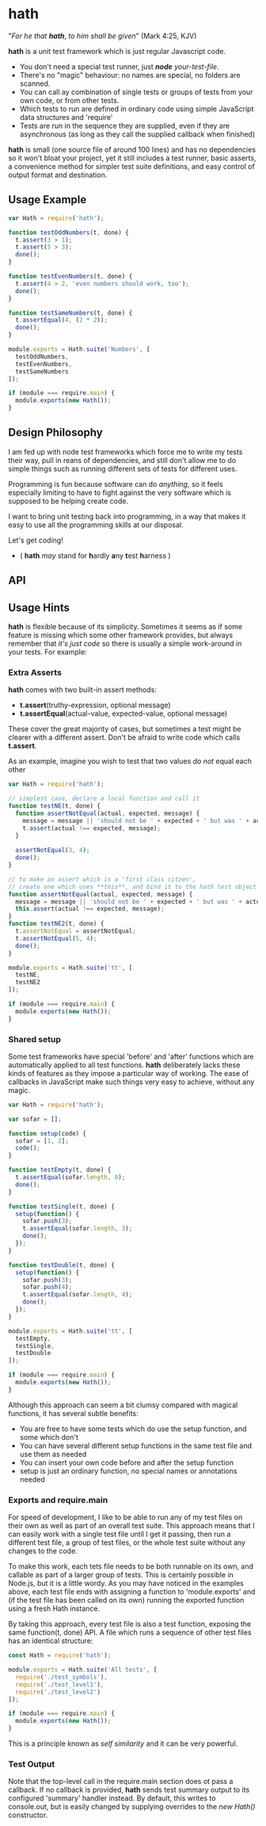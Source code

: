 # hath

"_For he that **hath**_, _to him shall be given_" (Mark 4:25, KJV)

**hath** is a unit test framework which is just regular Javascript code.
* You don't need  a special test runner, just _**node** your-test-file_.
* There's no "magic" behaviour: no names are special, no folders are scanned.
* You can call ay combination of single tests or groups of tests from your own code, or from other tests.
* Which tests to run are defined in ordinary code using simple JavaScript data structures and 'require'
* Tests are run in the sequence they are supplied, even if they are asynchronous 
(as long as they call the supplied callback when finished)

**hath** is small (one source file of around 100 lines) and has no dependencies so it won't bloat your project, yet it still includes a test runner, basic asserts, a convenience method for simpler test suite definitions, and easy control of output format and destination.  

## Usage Example
```js
var Hath = require('hath');

function testOddNumbers(t, done) {
  t.assert(3 > 1);
  t.assert(5 > 3);
  done(); 
}

function testEvenNumbers(t, done) {
  t.assert(4 > 2, 'even numbers should work, too');
  done(); 
}

function testSameNumbers(t, done) {
  t.assertEqual(4, (2 * 2));
  done(); 
}

module.exports = Hath.suite('Numbers', [
  testOddNumbers,
  testEvenNumbers,
  testSameNumbers
]);

if (module === require.main) {
  module.exports(new Hath());
}
```
## Design Philosophy

I am fed up with node test frameworks which force me to write my tests their way, pull in reans of dependencies, and still don't allow me to do simple things such as running different sets of tests for different uses.

Programming is fun because software can do _anything_, so it feels especially limiting to have to fight against the very software which is supposed to be helping create code.

I want to bring unit testing back into programming, in a way that makes it easy to use all the programming skills at our disposal.

Let's get coding!

* ( **hath** _may_ stand for **h**ardly **a**ny **t**est **h**arness )  

## API

## Usage Hints
**hath** is flexible because of its simplicity. Sometimes it seems as if some feature is missing which some other framework provides, but always remember that _it's just code_ so there is usually a simple work-around in your tests. For example:

### Extra Asserts
**hath** comes with two built-in assert methods:
* **t.assert**(truthy-expression, optional message)
* **t.assertEqual**(actual-value, expected-value, optional message)

These cover the great majority of cases, but sometimes a test might be clearer with a different assert. Don't be afraid to write code which calls **t.assert**. 

As an example, imagine you wish to test that two values _do not_ equal each other
```js
var Hath = require('hath');

// simplest case, declare a local function and call it
function testNE(t, done) {
  function assertNotEqual(actual, expected, message) {
    message = message || 'should not be ' + expected + ' but was ' + actual + '';
    t.assert(actual !== expected, message);
  }
  
  assertNotEqual(3, 4);
  done();
} 

// to make an assert which is a 'first class citzen', 
// create one which uses **this**, and bind it to the hath test object
function assertNotEqual(actual, expected, message) {
  message = message || 'should not be ' + expected + ' but was ' + actual + '';
  this.assert(actual !== expected, message);
}
function testNE2(t, done) {
  t.assertNotEqual = assertNotEqual;
  t.assertNotEqual(5, 4);
  done();
} 

module.exports = Hath.suite('tt', [
  testNE,
  testNE2
]);

if (module === require.main) {
  module.exports(new Hath());
}
```

### Shared setup

Some test frameworks have special 'before' and 'after' functions which are automatically applied to all test functions. **hath** deliberately lacks these kinds of features as they impose a particular way of working. The ease of callbacks in JavaScript make such things very easy to achieve, without any magic.

```js
var Hath = require('hath');

var sofar = [];

function setup(code) {
  sofar = [1, 2];
  code();
}

function testEmpty(t, done) {
  t.assertEqual(sofar.length, 0);
  done();
} 

function testSingle(t, done) {
  setup(function() {
    sofar.push(3);
    t.assertEqual(sofar.length, 3);
    done();
  });
} 

function testDouble(t, done) {
  setup(function() {
    sofar.push(3);
    sofar.push(4);
    t.assertEqual(sofar.length, 4);
    done();
  });
} 

module.exports = Hath.suite('tt', [
  testEmpty,
  testSingle,
  testDouble
]);

if (module === require.main) {
  module.exports(new Hath());
}

```

Although this approach can seem a bit clumsy compared with magical functions, it  has several subtle benefits:
* You are free to have some tests which do use the setup function, and some which don't
* You can have several different setup functions in the same test file and use them as needed
* You can insert your own code before and after the setup function
* setup is just an ordinary function, no special names or annotations needed 

### Exports and require.main

For speed of development, I like to be able to run any of my test files on their own as well as part of an overall test suite. 
This approach means that I can easily work with a single test file until I get it passing,
then run a different test file, a group of test files, or the whole test suite without any changes to the code.

To make this work, each tets file needs to be both runnable on its own, and callable as part of a larger group of tests. 
This is certainly possible in Node.js, but it is a little wordy.
As you may have noticed in the examples above, each test file ends with assigning a function to 'module.exports'
and (if the test file has been called on its own) running the exported function using a fresh Hath instance.

By taking this approach, every test file is also a test function, exposing the same function(t, done) API.
A file which runs a sequence of other test files has an identical structure:

```js
const Hath = require('hath');

module.exports = Hath.suite('All tests', [
  require('./test_symbols'),
  require('./test_level1'),
  require('./test_level2')
]);

if (module === require.main) {
  module.exports(new Hath());
}
```
This is a principle known as _self similarity_ and it can be very powerful.

### Test Output

Note that the top-level call in the require.main section does ot pass a callback. If no callback is provided, **hath** sends test summary output to its configured 'summary' handler instead. By default, this writes to console.out, but is easily changed by supplying overrides to the _new Hath()_ constructor. 
